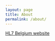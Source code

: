 ```yaml
---
layout: page
title: About
permalink: /about/
---
```


[HL7 Belgium website](https://hl7belgium.org)

